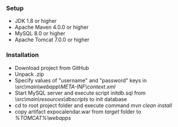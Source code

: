 ### Setup 
* JDK 1.8 or higher
* Apache Maven 4.0.0 or higher
* MySQL 8.0 or higher
* Apache Tomcat 7.0.0 or higher

### Installation
* Download project from GitHub
* Unpack .zip
* Specify values of "username" and "password" keys in _\src\main\webapp\META-INF\context.xml_
* Start MySQL server and execute script initdb.sql from _\src\main\resources\dbscripts_ to init database
* cd to root project folder and execute command _mvn clean install_
* copy artifact expocalendar.war from _target_ folder to _%TOMCAT%\webapps_
